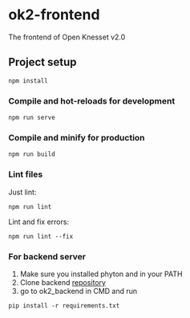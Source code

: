 # ok2-frontend

The frontend of Open Knesset v2.0

## Project setup

```shell
npm install
```

### Compile and hot-reloads for development

```shell
npm run serve
```

### Compile and minify for production

```shell
npm run build
```

### Lint files

Just lint:

```shell
npm run lint
```

Lint and fix errors:

```shell
npm run lint --fix
```
### For backend server
1. Make sure you installed phyton and in your PATH
1. Clone backend [repository](https://github.com/hasadna/ok2-backend)
1. go to ok2_backend in CMD and run 
```shell
pip install -r requirements.txt
````
<!---
# manage.py migrate to install database ( so only once)
# manage.py runserver (to run localhost 8000 as)
-->
